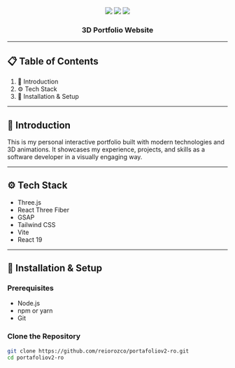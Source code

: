 <div align="center">
  <div>
    <img src="https://img.shields.io/badge/-Three.js-black?style=for-the-badge&logo=three.js&logoColor=white" />
    <img src="https://img.shields.io/badge/-GSAP-88CE02?style=for-the-badge&logo=greensock&logoColor=white" />
    <img src="https://img.shields.io/badge/-Tailwind_CSS-38B2AC?style=for-the-badge&logo=tailwind-css&logoColor=white" />
  </div>

<h3 align="center">3D Portfolio Website</h3>
</div>

---

## 📋 Table of Contents

1. 🚀 Introduction
2. ⚙️ Tech Stack
3. 🔧 Installation & Setup

---

## 🚀 Introduction

This is my personal interactive portfolio built with modern technologies and 3D animations. It showcases my experience, projects, and skills as a software developer in a visually engaging way.

---

## ⚙️ Tech Stack

- Three.js
- React Three Fiber
- GSAP
- Tailwind CSS
- Vite
- React 19

---

## 🔧 Installation & Setup

### Prerequisites

- Node.js
- npm or yarn
- Git

### Clone the Repository

```bash
git clone https://github.com/reiorozco/portafoliov2-ro.git
cd portafoliov2-ro
